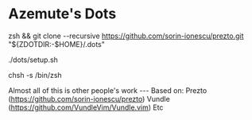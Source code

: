 Azemute's Dots
==============================

zsh && git clone --recursive https://github.com/sorin-ionescu/prezto.git "${ZDOTDIR:-$HOME}/.dots"

./dots/setup.sh

chsh -s /bin/zsh

Almost all of this is other people's work ---
Based on:
    Prezto (https://github.com/sorin-ionescu/prezto)
    Vundle (https://github.com/VundleVim/Vundle.vim)
    Etc
